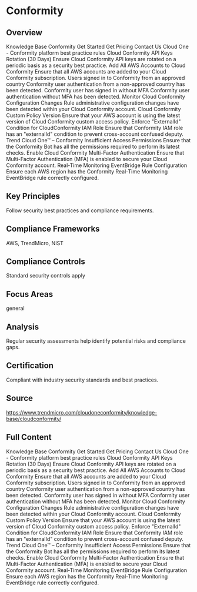 # Conformity

## Overview
Knowledge Base
Conformity
Get Started
Get Pricing
Contact Us
Cloud One - Conformity platform best practice rules
Cloud Conformity API Keys Rotation (30 Days)
Ensure Cloud Conformity API keys are rotated on a periodic basis as a security best practice.
Add All AWS Accounts to Cloud Conformity
Ensure that all AWS accounts are added to your Cloud Conformity subscription.
Users signed in to Conformity from an approved country
Conformity user authentication from a non-approved country has been detected.
Conformity user has signed in without MFA
Conformity user authentication without MFA has been detected.
Monitor Cloud Conformity Configuration Changes
Rule administrative configuration changes have been detected within your Cloud Conformity account.
Cloud Conformity Custom Policy Version
Ensure that your AWS account is using the latest version of Cloud Conformity custom access policy.
Enforce "ExternalId" Condition for CloudConformity IAM Role
Ensure that Conformity IAM role has an "externalId" condition to prevent cross-account confused deputy.
Trend Cloud One™ – Conformity Insufficient Access Permissions
Ensure that the Conformity Bot has all the permissions required to perform its latest checks.
Enable Cloud Conformity Multi-Factor Authentication
Ensure that Multi-Factor Authentication (MFA) is enabled to secure your Cloud Conformity account.
Real-Time Monitoring EventBridge Rule Configuration
Ensure each AWS region has the Conformity Real-Time Monitoring EventBridge rule correctly configured.

## Key Principles
Follow security best practices and compliance requirements.

## Compliance Frameworks
AWS, TrendMicro, NIST

## Compliance Controls
Standard security controls apply

## Focus Areas
general

## Analysis
Regular security assessments help identify potential risks and compliance gaps.

## Certification
Compliant with industry security standards and best practices.

## Source
https://www.trendmicro.com/cloudoneconformity/knowledge-base/cloudconformity/

## Full Content
Knowledge Base
Conformity
Get Started
Get Pricing
Contact Us
Cloud One - Conformity platform best practice rules
Cloud Conformity API Keys Rotation (30 Days)
Ensure Cloud Conformity API keys are rotated on a periodic basis as a security best practice.
Add All AWS Accounts to Cloud Conformity
Ensure that all AWS accounts are added to your Cloud Conformity subscription.
Users signed in to Conformity from an approved country
Conformity user authentication from a non-approved country has been detected.
Conformity user has signed in without MFA
Conformity user authentication without MFA has been detected.
Monitor Cloud Conformity Configuration Changes
Rule administrative configuration changes have been detected within your Cloud Conformity account.
Cloud Conformity Custom Policy Version
Ensure that your AWS account is using the latest version of Cloud Conformity custom access policy.
Enforce "ExternalId" Condition for CloudConformity IAM Role
Ensure that Conformity IAM role has an "externalId" condition to prevent cross-account confused deputy.
Trend Cloud One™ – Conformity Insufficient Access Permissions
Ensure that the Conformity Bot has all the permissions required to perform its latest checks.
Enable Cloud Conformity Multi-Factor Authentication
Ensure that Multi-Factor Authentication (MFA) is enabled to secure your Cloud Conformity account.
Real-Time Monitoring EventBridge Rule Configuration
Ensure each AWS region has the Conformity Real-Time Monitoring EventBridge rule correctly configured.
